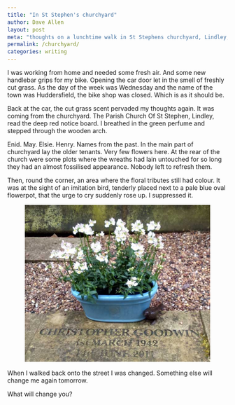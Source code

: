 ```yaml
---
title: "In St Stephen's churchyard"
author: Dave Allen
layout: post
meta: "thoughts on a lunchtime walk in St Stephens churchyard, Lindley, Huddersfield"
permalink: /churchyard/
categories: writing
---
```


I was working from home and needed some fresh air. And some new handlebar grips for my
bike. Opening the car door let in the smell of freshly cut grass. As the day of the
week was Wednesday and the name of the town was Huddersfield, the bike shop was
closed. Which is as it should be.

Back at the car, the cut grass scent pervaded my thoughts again. It was coming from
the churchyard. The Parish Church Of St Stephen, Lindley, read the deep red notice
board. I breathed in the green perfume and stepped through the wooden arch.

Enid. May. Elsie. Henry. Names from the past. In the main part of churchyard lay the
older tenants. Very few flowers here. At the rear of the church were some plots where
the wreaths had lain untouched for so long they had an almost fossilised appearance.
Nobody left to refresh them. 

Then, round the corner, an area where the floral tributes still had colour. It was at
the sight of an imitation bird, tenderly placed next to a pale blue oval flowerpot,
that the urge to cry suddenly rose up. I suppressed it.

<figure><img src="../images/st-stephens-wren.jpg" alt="flowers, bird and gravestone"></figure>

When I walked back onto the street I was changed. Something else will change me again tomorrow. 

What will change you?
